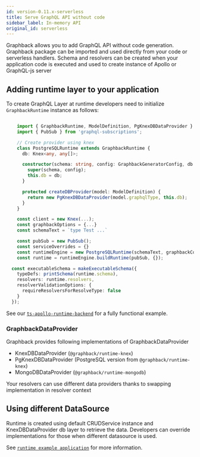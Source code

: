 ```yaml
---
id: version-0.11.x-serverless
title: Serve GraphQL API without code
sidebar_label: In-memory API
original_id: serverless
---
```


Graphback allows you to add GraphQL API without code generation.
Graphback package can be imported and used directly from your code or serverless handlers. 
Schema and resolvers can be created when your application code is executed and used to create instance of Apollo or GraphQL-js server

## Adding runtime layer to your application

To create GraphQL Layer at runtime developers need to initialize `GraphbackRuntime` instance as follows:

```ts

    import { GraphbackRuntime, ModelDefinition, PgKnexDBDataProvider } from 'graphback'
    import { PubSub } from 'graphql-subscriptions';

    // Create provider using knex
    class PostgreSQLRuntime extends GraphbackRuntime {
      db: Knex<any, any[]>;

      constructor(schema: string, config: GraphbackGeneratorConfig, db: Knex) {
        super(schema, config);
        this.db = db;
      }

      protected createDBProvider(model: ModelDefinition) {
        return new PgKnexDBDataProvider(model.graphqlType, this.db);
      }
    }

    const client = new Knex(...);
    const graphbackOptions = {...}
    const schemaText = `type Test ...`

    const pubSub = new PubSub();
    const serviceOverrides = {}
    const runtimeEngine = new PostgreSQLRuntime(schemaText, graphbackConfig, client);
    const runtime = runtimeEngine.buildRuntime(pubSub, {});

  const executableSchema = makeExecutableSchema({
    typeDefs: printSchema(runtime.schema),
    resolvers: runtime.resolvers,
    resolverValidationOptions: {
      requireResolversForResolveType: false
    }
  });
```

See our [`ts-apollo-runtime-backend`](https://github.com/aerogear/graphback/blob/master/templates/ts-apollo-runtime-backend/src/runtime.ts) for a fully functional example.

### GraphbackDataProvider

Graphback provides following implementations of GraphbackDataProvider

- KnexDBDataProvider (`@graphback/runtime-knex`)
- PgKnexDBDataProvider (PostgreSQL version from `@graphback/runtime-knex`)
- MongoDBDataProvider (`@graphback/runtime-mongodb`)

Your resolvers can use different data providers thanks to swapping implementation in resolver context

## Using different DataSource

Runtime is created using default CRUDService instance and KnexDBDataProvider db layer to retrieve the data. 
Developers can override implementations for those when different datasource is used. 



See [`runtime example application`](https://github.com/aerogear/graphback/tree/master/templates/ts-apollo-runtime-backend)
for more information.

